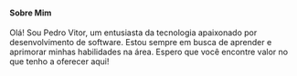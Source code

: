 #### Sobre Mim


Olá! Sou Pedro Vitor, um entusiasta da tecnologia apaixonado por desenvolvimento de software. Estou sempre em busca de aprender e aprimorar minhas habilidades na área.  Espero que você encontre valor no que tenho a oferecer aqui!

 


